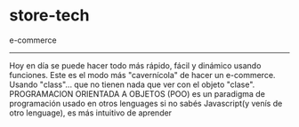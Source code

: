 # store-tech
e-commerce 

**********************************
Hoy en día se puede hacer todo más rápido, fácil y dinámico usando funciones.
Este es el modo más "cavernícola" de hacer un e-commerce. Usando "class"... que no tienen nada que ver con el objeto "clase".
PROGRAMACION ORIENTADA A OBJETOS (POO) 
    es un paradigma de programación usado en otros lenguages
    si no sabés Javascript(y venís de otro lenguage), es más intuitivo de aprender
